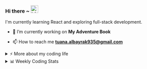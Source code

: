 ### Hi there ~ <img src="https://user-images.githubusercontent.com/1303154/88677602-1635ba80-d120-11ea-84d8-d263ba5fc3c0.gif" width="24px" alt="hi">

I'm currently learning React and exploring full-stack development.  

- 🔭 I’m currently working on **My Adventure Book**

- 📫 How to reach me **tuana.albayrak935@gmail.com**

<details>
<summary>⚡️ More about my coding life</summary>
<br />

<p>
  <img align="left" width="490" height="165" src="https://github-readme-stats.vercel.app/api?username=MrStanDu33&show_icons=true&hide_border=false&line_height=20&title_color=f69673&icon_color=1b93c9&show_owner=true"/>
  <p>
    <img src="https://img.shields.io/badge/-Visual%20Studio%20Code-23A9F2?style=flat-square&logo=Visual%20Studio%20Code&logoColor=white"/>
    <img src="https://img.shields.io/badge/-Github-181717?style=flat-square&logo=GitHub&logoColor=white"/>
    <img src="https://img.shields.io/badge/-Git-F44D27?style=flat-square&logo=Git&logoColor=white"/>
    <img src="https://img.shields.io/badge/-HTML5-E34F26?style=flat-square&logo=HTML5&logoColor=white"/>
    <img src="https://img.shields.io/badge/-CSS3-1572B6?style=flat-square&logo=CSS3&logoColor=white"/>
    <img src="https://www.vectorlogo.zone/logos/tailwindcss/tailwindcss-icon.svg" alt="tailwind logo" height="40"/>
    <img src="https://cdn.jsdelivr.net/gh/devicons/devicon/icons/javascript/javascript-original.svg" alt="javascript logo" height="40"/>
    <img src="https://cdn.jsdelivr.net/gh/devicons/devicon/icons/react/react-original.svg" alt="react logo" height="40"/>
    <img src="https://cdn.jsdelivr.net/gh/devicons/devicon/icons/nodejs/nodejs-original.svg" alt="nodejs logo" height="40"/>
    <img src="https://www.vectorlogo.zone/logos/figma/figma-icon.svg" alt="figma logo" height="40"/>
    <img src="https://skillicons.dev/icons?i=vite" alt="vite logo" height="40"/>
    <img src="https://www.vectorlogo.zone/logos/unity3d/unity3d-icon.svg" alt="unity logo" height="40"/>
  </p>
</p>

<p align="center">
  <img height="50%" width="auto" src="https://github-readme-stats.vercel.app/api?username=for-tuana&show_icons=true&count_private=true&theme=darcula&hide_border=true&hide=issues,contribs&bg_color=00000000" />
  <img height="50%" width="auto" src="https://github-readme-stats.vercel.app/api/top-langs/?username=for-tuana&layout=compact&hide_border=true&theme=darcula&bg_color=00000000&langs_count=6&hide=jupyter%20notebook,tex,php" />
  <img src="https://github-readme-streak-stats.herokuapp.com?user=for-tuana&theme=darcula&hide_border=true&background=FFFFFF00" />
</p>

</details>

<details>
  <summary>📊 Weekly Coding Stats</summary>

  <!--START_SECTION:waka-->
  <!--END_SECTION:waka-->

</details>
